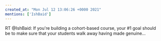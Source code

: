 ```yaml
---
created_at: "Mon Jul 12 13:06:26 +0000 2021"
mentions: ['IshBaid']
---
```


RT @IshBaid: If you're building a cohort-based course, your #1 goal should be to make sure that your students walk away having made genuine…
